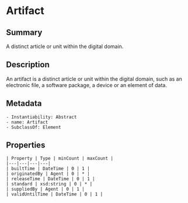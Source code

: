 <!-- Automatically generated by spec-parser v2.0.0 on 2023-12-25T20:28:21.783513+00:00 -->
<!-- SPDX-License-Identifier: Community-Spec-1.0 -->

# Artifact

## Summary

A distinct article or unit within the digital domain.


## Description

An artifact is a distinct article or unit within the digital domain,
such as an electronic file, a software package, a device or an element of data.


## Metadata

    - Instantiability: Abstract
    - name: Artifact
    - SubclassOf: Element



## Properties

    | Property | Type | minCount | maxCount |
    |---|---|---|---|
    | builtTime | DateTime | 0 | 1 |
    | originatedBy | Agent | 0 | * |
    | releaseTime | DateTime | 0 | 1 |
    | standard | xsd:string | 0 | * |
    | suppliedBy | Agent | 0 | 1 |
    | validUntilTime | DateTime | 0 | 1 |


